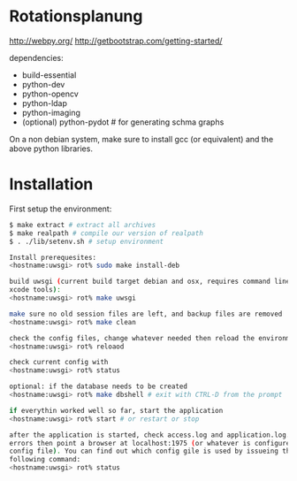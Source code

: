 Rotationsplanung
====

http://webpy.org/
http://getbootstrap.com/getting-started/

dependencies:
* build-essential 
* python-dev 
* python-opencv 
* python-ldap 
* python-imaging
* (optional) python-pydot # for generating schma graphs
	
On a non debian system, make sure to install gcc (or equivalent) and the above 
python libraries.


Installation
==

First setup the environment:
```bash
$ make extract # extract all archives
$ make realpath # compile our version of realpath
$ . ./lib/setenv.sh # setup environment
```

```bash
Install prerequesites:
<hostname:uwsgi> rot% sudo make install-deb

build uwsgi (current build target debian and osx, requires command line 
xcode tools):
<hostname:uwsgi> rot% make uwsgi

make sure no old session files are left, and backup files are removed
<hostname:uwsgi> rot% make clean

check the config files, change whatever needed then reload the environment
<hostname:uwsgi> rot% reloaod

check current config with
<hostname:uwsgi> rot% status

optional: if the database needs to be created
<hostname:uwsgi> rot% make dbshell # exit with CTRL-D from the prompt

if everythin worked well so far, start the application
<hostname:uwsgi> rot% start # or restart or stop

after the application is started, check access.log and application.log. No 
errors then point a browser at localhost:1975 (or whatever is configured in the
config file). You can find out which config gile is used by issueing the 
following command:
<hostname:uwsgi> rot% status
```
